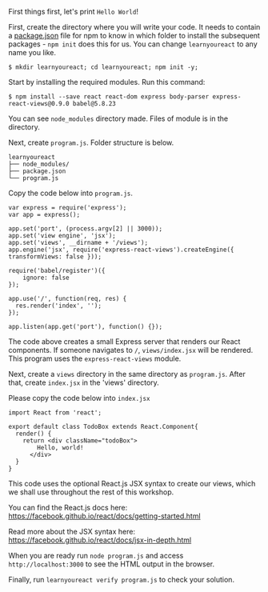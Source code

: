 First things first, let's print `Hello World`!

First, create the directory where you will write your code. It needs to contain a [package.json](https://docs.npmjs.com/getting-started/using-a-package.json) file
for npm to know in which folder to install the subsequent packages - `npm init` does this for us.
You can change `learnyoureact` to any name you like.

`$ mkdir learnyoureact; cd learnyoureact; npm init -y;`

Start by installing the required modules. Run this command:

`$ npm install --save react react-dom express body-parser express-react-views@0.9.0 babel@5.8.23`

You can see `node_modules` directory made.
Files of module is in the directory.

Next, create `program.js`.
Folder structure is below.

```
learnyoureact
├── node_modules/
├── package.json
└── program.js
```

Copy the code below into `program.js`.

```
var express = require('express');
var app = express();

app.set('port', (process.argv[2] || 3000));
app.set('view engine', 'jsx');
app.set('views', __dirname + '/views');
app.engine('jsx', require('express-react-views').createEngine({ transformViews: false }));

require('babel/register')({
    ignore: false
});

app.use('/', function(req, res) {
  res.render('index', '');
});

app.listen(app.get('port'), function() {});
```

The code above creates a small Express server that renders our React
components. If someone navigates to `/`, `views/index.jsx` will be rendered. This program uses the `express-react-views` module.

Next, create a `views` directory in the same directory as `program.js`.
After that, create `index.jsx` in the 'views' directory.

Please copy the code below into `index.jsx`

```
import React from 'react';

export default class TodoBox extends React.Component{
  render() {
    return <div className="todoBox">
        Hello, world!
      </div>
  }
}
```

This code uses the optional React.js JSX syntax to create our views, which we
shall use throughout the rest of this workshop.

You can find the React.js docs here: https://facebook.github.io/react/docs/getting-started.html

Read more about the JSX syntax here: https://facebook.github.io/react/docs/jsx-in-depth.html

When you are ready run `node program.js` and access `http://localhost:3000` to see the HTML output in the browser.

Finally, run `learnyoureact verify program.js` to check your solution.
